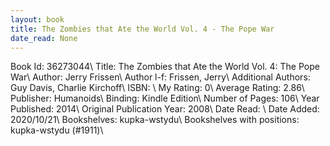 ```yaml
---
layout: book
title: The Zombies that Ate the World Vol. 4 - The Pope War
date_read: None
---
```


Book Id: 36273044\ 
Title: The Zombies that Ate the World Vol. 4: The Pope War\ 
Author: Jerry Frissen\ 
Author l-f: Frissen, Jerry\ 
Additional Authors: Guy Davis, Charlie Kirchoff\ 
ISBN: \ 
My Rating: 0\ 
Average Rating: 2.86\ 
Publisher: Humanoids\ 
Binding: Kindle Edition\ 
Number of Pages: 106\ 
Year Published: 2014\ 
Original Publication Year: 2008\ 
Date Read: \ 
Date Added: 2020/10/21\ 
Bookshelves: kupka-wstydu\ 
Bookshelves with positions: kupka-wstydu (#1911)\ 

